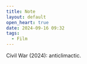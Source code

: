 ```yaml
---
title: Note
layout: default
open_heart: true
date: 2024-09-16 09:32
tags:
  - Film
---
```


Civil War (2024): anticlimactic.
